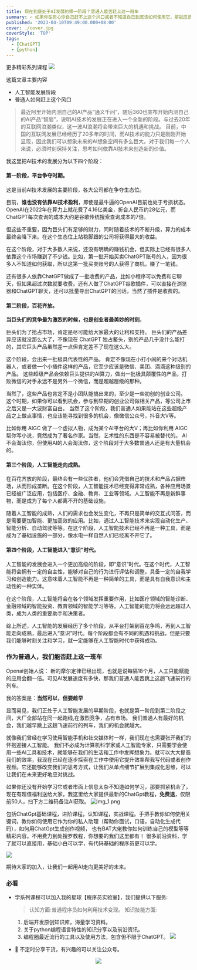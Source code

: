 ```yaml
---
title: 现在到底处于AI发展的哪一阶段？普通人能否赶上这一班车
summary: ✍️ 如果你在担心你自己赶不上这个风口或者不知道自己到底该如何使用它，那就应该点进来看看
published: '2023-04-10T09:49:00.000+08:00'
cover: ./cover.jpg
coverStyle: 'TOP'
tags:
  - [ChatGPT]
  - [python]
---
```


更多精彩系列课程
![](星球2.jpg)

这篇文章主要内容

- 人工智能发展阶段
- 普通人如何赶上这个风口

> 最近阿里开始内测自己的AI产品“通义千问”，随后360也宣布开始内测自己的AI产品“智脑”，说明AI技术的发展正在进入一个全新的阶段。与过去20年的互联网浪潮类似，这一波AI浪潮将会带来巨大的机遇和挑战。
> 目前，中国的互联网发展已经经历了20多年的时间，而AI技术的能力只是刚刚开始显现，因此我们可以想象未来的AI想象空间有多么巨大。对于我们每一个人来说，必须时刻保持关注，思考如何依靠AI技术来创造新的价值。
 

我这里把AI技术的发展分为以下四个阶段：

#### 第一阶段，平台争夺时期。
这是当前AI技术发展的主要阶段，各大公司都在争夺生态位。

目前，**谁也没有依靠AI技术盈利**，即使是最牛逼的OpenAI目前也处于亏损状态。OpenAI在2022年在算力上就花费了4.16亿美金，折合人民币约28亿元，而ChatGPT每次查询的成本大约是谷歌传统搜索查询成本的7倍。

但这些不重要，因为巨头们有足够的财力，同时随着技术的不断升级，算力的成本最终会降下来。在这个生态位上站稳脚跟的公司将获得最大的收益。

在这个阶段，对于大多数人来说，还没有明确的赚钱机会，但实际上已经有很多人依靠这个市场赚到了不少钱。比如，第一批开始买卖ChatGPT账号的人，因为很多人不知道如何获取，所以这第一批买卖账号的人获得了商机，赚了一笔钱。

还有很多人依靠ChatGPT做成了一批收费的产品，比如小程序可以免费和它聊天，但如果超过次数就要收费。还有人做了ChatGPT谷歌插件，可以直接在浏览器和ChatGPT聊天，还可以批量导出ChatGPT的回话，当然了插件是收费的。

#### 第二阶段，百花齐放。
**当巨头们的竞争最为激烈的时候，也是创业者最美妙的时刻**。

巨头们为了抢占市场，肯定是尽可能给大家最大的让利和支持。 巨头们的产品差异应该就没那么大了，不像现在 ChatGPT 独占鳌头，别的产品几乎没什么能打的，其它巨头产品虽然差一点但肯定差不了现在这么大。

这个阶段，会出来一批极具代表性的产品。 肯定不像现在小打小闹的来个对话机器人，或者做一个小插件这样的产品，它至少应该是微信、美团、滴滴这种级别的产品。 这些超级产品会依赖巨头提供的AI算力，做出一批极具颠覆性的产品，打败微信的对手永远不是另外一个微信，而是超越层级的那种。 

当然了，这些产品也肯定不是小团队能搞出来的，至少是一些初创的创业公司。 这个时期，如果你可以看到机会，参与到早期的创业公司做相关产品，等公司上市之后又是一大波财富自由。 当然了这个阶段，我们普通人如果能站在这些超级产品之上做点事情，也应该能寻找到很多的机会，像微信公众号，抖音大V等。 

比如你用 AIGC 做了一个虚拟人物，成为某个AI平台的大V；再比如你利用 AIGC 帮你写小说，竟然成为了著名作家。当然，艺术性的东西是不容易被替代的。 AI 不会淘汰你，但使用AI的人会淘汰你，这个阶段对于大多数普通人还是有大量机会的。

#### 第三个阶段，人工智能走向成熟。

在百花齐放的阶段，最终会有一些优胜者，他们会凭借自己的技术和产品占据市场，从而形成垄断。在这个阶段，人工智能技术已经变得非常成熟，各种应用场景已经被广泛应用，包括医疗、金融、教育、工业等领域。人工智能不再是新鲜事物，而是成为了每个人都离不开的基础设施。

随着人工智能的成熟，人们的需求也会发生变化，不再只是简单的交互式问答，而是需要更加智能、更加高效的应用。比如，通过人工智能技术来实现自动化生产、智能分析、自动驾驶等等。在这个阶段，人工智能技术已经不再是一种工具，而是成为了基础设施的一部分，像水电一样自然人们已经离不开它了。

#### 第四个阶段，人工智能进入“意识”时代。

人工智能的发展会进入一个更加高级的阶段，即“意识”时代。在这个时代，人工智能将会拥有一定的自主性，能够对自己的行为进行评估和调整，具备一定的自我学习和创造能力。这意味着人工智能不再是一种简单的工具，而是具有自我意识和主动性的一种实体。

在这个阶段，人工智能将会在各个领域发挥重要作用，比如医疗领域的智能诊断、金融领域的智能投资、教育领域的智能学习等等。人工智能的能力将会远远超过人类，成为人类的重要助手和决策者。

综上所述，人工智能的发展经历了多个阶段，从平台打架到百花争鸣，再到人工智能走向成熟，最后进入“意识”时代。每个阶段都会有不同的机遇和挑战，但是只要我们能够时刻关注和学习，就一定能够在人工智能时代中获得成功。

### 作为普通人，我们能否赶上这一班车
Openai创始人说： 新的摩尔定律已经出现，也就是说每隔18个月，人工只能赋能的应用会翻一倍。可见AI发展速度有多快，那我们普通人能否跳上这趟飞速前行的列车。

我的答案是：**当然可以，但要趁早**

显而易见，我们正处于人工智能发展的早期阶段，也就是第一阶段到第二阶段之间，大厂全部站在同一起跑线,在激烈竞争，占有市场。 我们普通人有最好的机会，我们越早跳上这趟飞速前行的列车，我们的机会就越大。

就像我们曾经在学习使用智能手机和社交媒体时一样，我们现在也需要张开我们的怀抱迎接人工智能。 我们不必成为计算机科学家或人工智能专家，只需要学会使用一些AI工具和技术，就能够在我们的生活和工作中发挥想象力。就可以大大提高我们的效率，我现在已经在逐步探索在工作中使用它提升效率帮我写代码或者创作视频。它还能够改变我们的思考方式，让我们从单点细节扩展到集成化思维，可以让我们在未来更好地应对挑战。

如果你还没有开始学习它或者市面上信息太杂不知道如何学习，那要抓紧机会了，现在有超值福利送给大家，我这里给大家提供最新的ChatGpt教程，**免费送**，仅限前50人，扫下方二维码备注AI获取。
![img_1.png](img_1.png)

包括ChatGpt基础课程，进阶课程，认知课程，实战课程。手把手教你如何使用关键词，教你如何使用它作为你的私人助理（帮助你面试，口语，自动化生成代码），如何用ChatGpt生成创作视频， 也有BAT大佬教你如何训练自己的模型等等精彩内容。不用费力到处搜罗教程，你想要的我们这里都有！
很多前沿资料，学了就可以直接用，基础小白可以学，有代码基础的程序员更可以学。

![](img_20.png)

期待大家的加入，让我们一起用AI走向更美好的未来。


### 必看

- 学系列课程可以加入我的星球【程序员实验室】，我们提供以下服务:

   > 认知方面:普通程序员如何利用技术变现。
   > 知识技能方面:
    1. 后端开发原创知识库，海量学习资料。
    2. 关于python编程语言特性的知识分享以及前沿资讯。
    3. 编程圈最近流行的工具以及使用方法，包含但不限于ChatGPT。
  ![](星球2.jpg)

- 🚀 不定时分享干货，有兴趣的可以关注公众号。

<div align="center"><img src="https://my-bucket-1259813675.cos-website.ap-guangzhou.myqcloud.com/wordpress/2022/05/20220504120500968-300x300.jpg">
</div>



